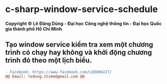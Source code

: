 # c-sharp-window-service-schedule
#### Copyright © Lê Đăng Dũng - Đại học Công nghệ thông tin - Đại học Quốc gia thành phố Hồ Chí Minh ####
## Tạo window service kiểm tra xem một chương trình có chạy hay không và khởi động chương trình đó theo một lịch biểu.
```diff
- Facebook: https://www.facebook.com/LEDUNGUIT/
@@ Email: ledung.itsme@gmail.com @@
```
